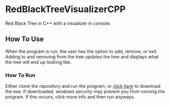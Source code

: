 # RedBlackTreeVisualizerCPP
Red Black Tree in C++ with a visualizer in console.

## How To Use

When the program is run, the user has the option to add,
remove, or exit.  Adding to and removing from the tree 
updates the tree and displays what the tree will end up 
looking like.

### How To Run
Either clone the repository and run the program, or [click here](https://github.com/ChrisMansourian/RedBlackTreeVisualizerCPP/blob/main/RedBlackTree.exe) to download the exe.  If downloaded, windows security may prevent you from running the program.  If this occurs, click more info and then run anyways.
